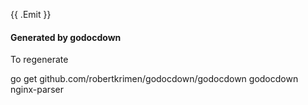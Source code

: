 {{ .Emit }}

#### Generated by godocdown
To regenerate

go get github.com/robertkrimen/godocdown/godocdown
godocdown nginx-parser
